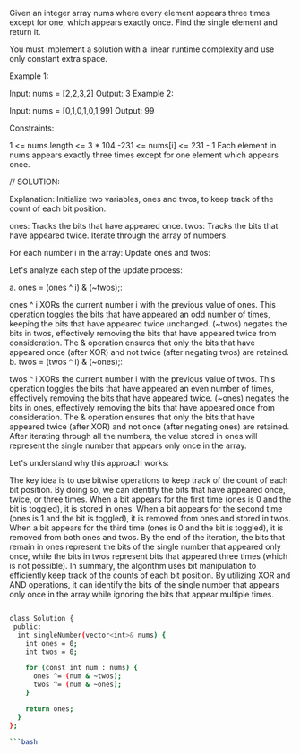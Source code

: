 Given an integer array nums where every element appears three times except for one, which appears exactly once. Find the single element and return it.

You must implement a solution with a linear runtime complexity and use only constant extra space.

 

Example 1:

Input: nums = [2,2,3,2]
Output: 3
Example 2:

Input: nums = [0,1,0,1,0,1,99]
Output: 99
 

Constraints:

1 <= nums.length <= 3 * 104
-231 <= nums[i] <= 231 - 1
Each element in nums appears exactly three times except for one element which appears once.


// SOLUTION:

Explanation:
Initialize two variables, ones and twos, to keep track of the count of each bit position.

ones: Tracks the bits that have appeared once.
twos: Tracks the bits that have appeared twice.
Iterate through the array of numbers.

For each number i in the array:
Update ones and twos:

Let's analyze each step of the update process:

a. ones = (ones ^ i) & (~twos);:

ones ^ i XORs the current number i with the previous value of ones. This operation toggles the bits that have appeared an odd number of times, keeping the bits that have appeared twice unchanged.
(~twos) negates the bits in twos, effectively removing the bits that have appeared twice from consideration.
The & operation ensures that only the bits that have appeared once (after XOR) and not twice (after negating twos) are retained.
b. twos = (twos ^ i) & (~ones);:

twos ^ i XORs the current number i with the previous value of twos. This operation toggles the bits that have appeared an even number of times, effectively removing the bits that have appeared twice.
(~ones) negates the bits in ones, effectively removing the bits that have appeared once from consideration.
The & operation ensures that only the bits that have appeared twice (after XOR) and not once (after negating ones) are retained.
After iterating through all the numbers, the value stored in ones will represent the single number that appears only once in the array.

Let's understand why this approach works:

The key idea is to use bitwise operations to keep track of the count of each bit position. By doing so, we can identify the bits that have appeared once, twice, or three times.
When a bit appears for the first time (ones is 0 and the bit is toggled), it is stored in ones.
When a bit appears for the second time (ones is 1 and the bit is toggled), it is removed from ones and stored in twos.
When a bit appears for the third time (ones is 0 and the bit is toggled), it is removed from both ones and twos.
By the end of the iteration, the bits that remain in ones represent the bits of the single number that appeared only once, while the bits in twos represent bits that appeared three times (which is not possible).
In summary, the algorithm uses bit manipulation to efficiently keep track of the counts of each bit position. By utilizing XOR and AND operations, it can identify the bits of the single number that appears only once in the array while ignoring the bits that appear multiple times.





```bash

class Solution {
 public:
  int singleNumber(vector<int>& nums) {
    int ones = 0;
    int twos = 0;

    for (const int num : nums) {
      ones ^= (num & ~twos);
      twos ^= (num & ~ones);
    }

    return ones;
  }
};

```bash
